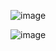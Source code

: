 ![image](https://user-images.githubusercontent.com/57552973/216055075-d9db9cac-b765-41ea-bf06-2d9700de45a9.png)




![image](https://user-images.githubusercontent.com/57552973/216055129-3927620e-045c-40f2-b0cd-a8c5847ba700.png)
